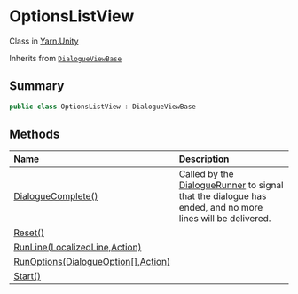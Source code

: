 # OptionsListView

Class in [Yarn.Unity](/docs/api/csharp/yarn.unity.md)

Inherits from [`DialogueViewBase`](/docs/api/csharp/yarn.unity.dialogueviewbase.md)

## Summary



```csharp
public class OptionsListView : DialogueViewBase
```

## Methods

|Name|Description|
|:---|:---|
|[DialogueComplete()](/docs/api/csharp/yarn.unity.optionslistview.dialoguecomplete.md)|Called by the  <a href="yarn.unity.dialoguerunner.md">DialogueRunner</a>  to signal that the dialogue has ended, and no more lines will be delivered.|
|[Reset()](/docs/api/csharp/yarn.unity.optionslistview.reset.md)||
|[RunLine(LocalizedLine,Action)](/docs/api/csharp/yarn.unity.optionslistview.runline.md)||
|[RunOptions(DialogueOption[],Action<int>)](/docs/api/csharp/yarn.unity.optionslistview.runoptions.md)||
|[Start()](/docs/api/csharp/yarn.unity.optionslistview.start.md)||

